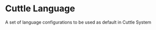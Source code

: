 [//]: # ({% raw %})

# Cuttle Language
A set of language configurations to be used as default in Cuttle System

[//]: # ({% endraw %})
